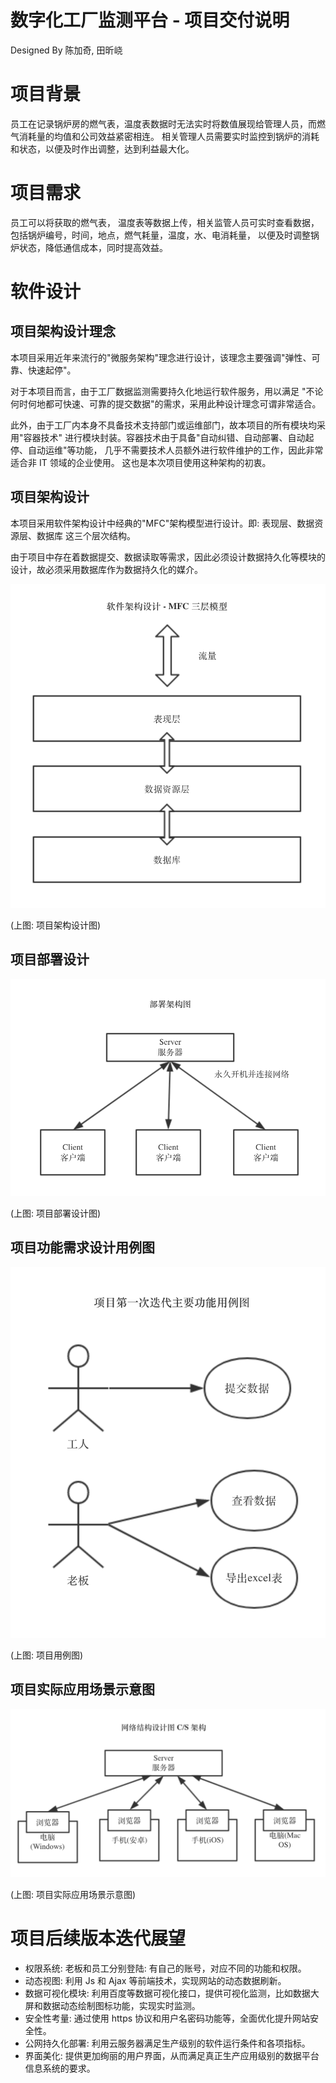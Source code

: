 # 数字化工厂监测平台 - 项目交付说明
Designed By 陈加奇, 田昕峣

# 项目背景

员工在记录锅炉房的燃气表，温度表数据时无法实时将数值展现给管理人员，而燃气消耗量的均值和公司效益紧密相连。
相关管理人员需要实时监控到锅炉的消耗和状态，以便及时作出调整，达到利益最大化。

# 项目需求

员工可以将获取的燃气表，
温度表等数据上传，相关监管人员可实时查看数据，包括锅炉编号，时间，地点，燃气耗量，温度，水、电消耗量，
以便及时调整锅炉状态，降低通信成本，同时提高效益。

# 软件设计

## 项目架构设计理念

本项目采用近年来流行的"微服务架构"理念进行设计，该理念主要强调"弹性、可靠、快速起停"。

对于本项目而言，由于工厂数据监测需要持久化地运行软件服务，用以满足
"不论何时何地都可快速、可靠的提交数据"的需求，采用此种设计理念可谓非常适合。

此外，由于工厂内本身不具备技术支持部门或运维部门，故本项目的所有模块均采用"容器技术"
进行模块封装。容器技术由于具备"自动纠错、自动部署、自动起停、自动运维"等功能，
几乎不需要技术人员额外进行软件维护的工作，因此非常适合非 IT 领域的企业使用。
这也是本次项目使用这种架构的初衷。

## 项目架构设计

本项目采用软件架构设计中经典的"MFC"架构模型进行设计。即: 表现层、数据资源层、数据库 这三个层次结构。

由于项目中存在着数据提交、数据读取等需求，因此必须设计数据持久化等模块的设计，故必须采用数据库作为数据持久化的媒介。

![](./pictures/项目架构设计.png)

(上图: 项目架构设计图)


## 项目部署设计

![](./pictures/项目部署设计.png)

(上图: 项目部署设计图)

## 项目功能需求设计用例图

![](./pictures/项目用例图.png)

(上图: 项目用例图)

## 项目实际应用场景示意图

![](./pictures/项目部署图.png)

(上图: 项目实际应用场景示意图)

# 项目后续版本迭代展望

- 权限系统: 老板和员工分别登陆: 有自己的账号，对应不同的功能和权限。
- 动态视图: 利用 Js 和 Ajax 等前端技术，实现网站的动态数据刷新。
- 数据可视化模块: 利用百度等数据可视化接口，提供可视化监测，比如数据大屏和数据动态绘制图标功能，实现实时监测。
- 安全性考量: 通过使用 https 协议和用户名密码功能等，全面优化提升网站安全性。
- 公网持久化部署: 利用云服务器满足生产级别的软件运行条件和各项指标。
- 界面美化: 提供更加绚丽的用户界面，从而满足真正生产应用级别的数据平台信息系统的要求。


